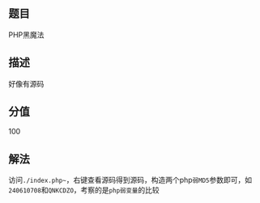 ## 题目
PHP黑魔法

## 描述
好像有源码

## 分值
100

## 解法
访问`./index.php~`，右键查看源码得到源码，构造两个php`弱MD5`参数即可，如`240610708`和`QNKCDZO`，考察的是`php弱变量`的比较

